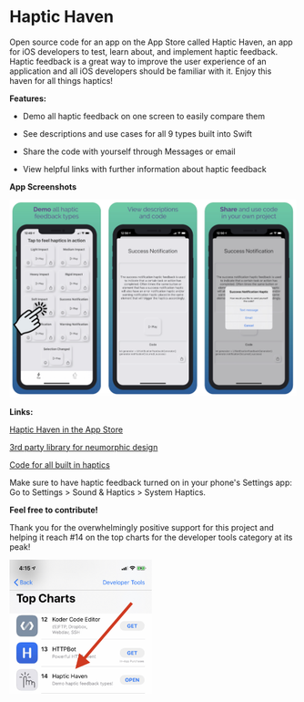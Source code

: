 # Haptic Haven
Open source code for an app on the App Store called Haptic Haven, an app for iOS developers to test, learn about, and implement haptic feedback. Haptic feedback is a great way to improve the user experience of an application and all iOS developers should be familiar with it. Enjoy this haven for all things haptics!

**Features:**

- Demo all haptic feedback on one screen to easily compare them

- See descriptions and use cases for all 9 types built into Swift

- Share the code with yourself through Messages or email

- View helpful links with further information about haptic feedback 

**App Screenshots**

<img src="Screenshots/Screenshots.png">

**Links:**

[Haptic Haven in the App Store](https://apps.apple.com/us/app/id1523772947)

[3rd party library for neumorphic design](https://github.com/hirokimu/EMTNeumorphicView)

[Code for all built in haptics](https://github.com/davejacobsen/Built-in-haptic-feedback-code)

Make sure to have haptic feedback turned on in your phone's Settings app: Go to Settings > Sound & Haptics > System Haptics.


**Feel free to contribute!**


Thank you for the overwhelmingly positive support for this project and helping it reach #14 on the top charts for the developer tools category at its peak!

<img src="Screenshots/14.jpg" width="250">
